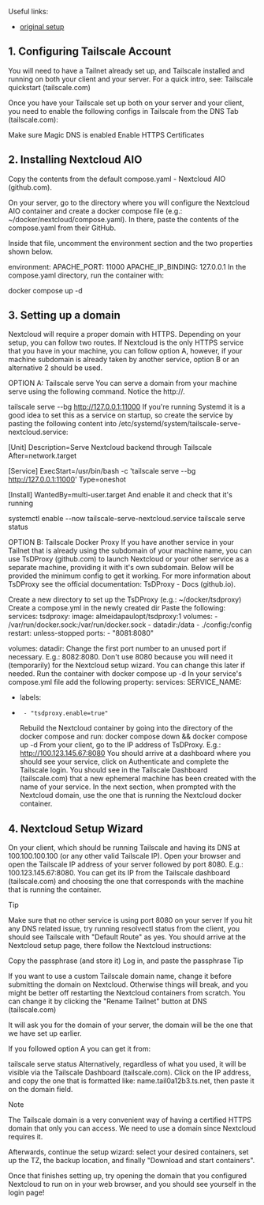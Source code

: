 Useful links:

- [original setup](https://github.com/nextcloud/all-in-one/discussions/6817)

## 1. Configuring Tailscale Account

You will need to have a Tailnet already set up, and Tailscale installed and running on both your client and your server. For a quick intro, see: Tailscale quickstart (tailscale.com)

Once you have your Tailscale set up both on your server and your client, you need to enable the following configs in Tailscale from the DNS Tab (tailscale.com):

Make sure Magic DNS is enabled
Enable HTTPS Certificates

## 2. Installing Nextcloud AIO

Copy the contents from the default compose.yaml - Nextcloud AIO (github.com).

On your server, go to the directory where you will configure the Nextcloud AIO container and create a docker compose file (e.g.: ~/docker/nextcloud/compose.yaml). In there, paste the contents of the compose.yaml from their GitHub.

Inside that file, uncomment the environment section and the two properties shown below.

environment:
APACHE_PORT: 11000
APACHE_IP_BINDING: 127.0.0.1
In the compose.yaml directory, run the container with:

docker compose up -d

## 3. Setting up a domain

Nextcloud will require a proper domain with HTTPS. Depending on your setup, you can follow two routes. If Nextcloud is the only HTTPS service that you have in your machine, you can follow option A, however, if your machine subdomain is already taken by another service, option B or an alternative 2 should be used.

OPTION A: Tailscale serve
You can serve a domain from your machine serve using the following command. Notice the http://.

tailscale serve --bg http://127.0.0.1:11000
If you're running Systemd it is a good idea to set this as a service on startup, so create the service by pasting the following content into /etc/systemd/system/tailscale-serve-nextcloud.service:

[Unit]
Description=Serve Nextcloud backend through Tailscale
After=network.target

[Service]
ExecStart=/usr/bin/bash -c 'tailscale serve --bg http://127.0.0.1:11000'
Type=oneshot

[Install]
WantedBy=multi-user.target
And enable it and check that it's running

systemctl enable --now tailscale-serve-nextcloud.service
tailscale serve status

OPTION B: Tailscale Docker Proxy
If you have another service in your Tailnet that is already using the subdomain of your machine name, you can use TsDProxy (github.com) to launch Nextcloud or your other service as a separate machine, providing it with it's own subdomain. Below will be provided the minimum config to get it working. For more information about TsDProxy see the official documentation: TsDProxy - Docs (github.io).

Create a new directory to set up the TsDProxy (e.g.: ~/docker/tsdproxy)
Create a compose.yml in the newly created dir
Paste the following:
services:
tsdproxy:
image: almeidapaulopt/tsdproxy:1
volumes: - /var/run/docker.sock:/var/run/docker.sock - datadir:/data - ./config:/config
restart: unless-stopped
ports: - "8081:8080"

volumes:
datadir:
Change the first port number to an unused port if necessary. E.g.: 8082:8080. Don't use 8080 because you will need it (temporarily) for the Nextcloud setup wizard. You can change this later if needed.
Run the container with docker compose up -d
In your service's compose.yml file add the following property:
services:
SERVICE_NAME:

- labels:
-      - "tsdproxy.enable=true"
  Rebuild the Nextcloud container by going into the directory of the docker compose and run: docker compose down && docker compose up -d
  From your client, go to the IP address of TsDProxy. E.g.: http://100.123.145.67:8080
  You should arrive at a dashboard where you should see your service, click on Authenticate and complete the Tailscale login. You should see in the Tailscale Dashboard (tailscale.com) that a new ephemeral machine has been created with the name of your service.
  In the next section, when prompted with the Nextcloud domain, use the one that is running the Nextcloud docker container.

## 4. Nextcloud Setup Wizard

On your client, which should be running Tailscale and having its DNS at 100.100.100.100 (or any other valid Tailscale IP). Open your browser and open the Tailscale IP address of your server followed by port 8080. E.g.: 100.123.145.67:8080. You can get its IP from the Tailscale dashboard (tailscale.com) and choosing the one that corresponds with the machine that is running the container.

Tip

Make sure that no other service is using port 8080 on your server
If you hit any DNS related issue, try running resolvectl status from the client, you should see Tailscale with "Default Route" as yes.
You should arrive at the Nextcloud setup page, there follow the Nextcloud instructions:

Copy the passphrase (and store it)
Log in, and paste the passphrase
Tip

If you want to use a custom Tailscale domain name, change it before submitting the domain on Nextcloud. Otherwise things will break, and you might be better off restarting the Nextcloud containers from scratch. You can change it by clicking the "Rename Tailnet" button at DNS (tailscale.com)

It will ask you for the domain of your server, the domain will be the one that we have set up earlier.

If you followed option A you can get it from:

tailscale serve status
Alternatively, regardless of what you used, it will be visible via the Tailscale Dashboard (tailscale.com). Click on the IP address, and copy the one that is formatted like: name.tail0a12b3.ts.net, then paste it on the domain field.

Note

The Tailscale domain is a very convenient way of having a certified HTTPS domain that only you can access. We need to use a domain since Nextcloud requires it.

Afterwards, continue the setup wizard: select your desired containers, set up the TZ, the backup location, and finally "Download and start containers".

Once that finishes setting up, try opening the domain that you configured Nextcloud to run on in your web browser, and you should see yourself in the login page!
